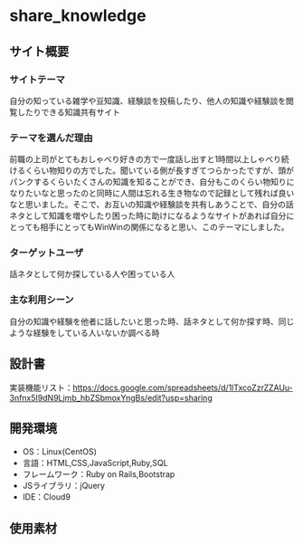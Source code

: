 # share_knowledge

## サイト概要
### サイトテーマ
自分の知っている雑学や豆知識、経験談を投稿したり、他人の知識や経験談を閲覧したりできる知識共有サイト

### テーマを選んだ理由
前職の上司がとてもおしゃべり好きの方で一度話し出すと1時間以上しゃべり続けるくらい物知りの方でした。聞いている側が長すぎてつらかったですが、頭がパンクするくらいたくさんの知識を知ることができ、自分もこのくらい物知りになりたいなと思ったのと同時に人間は忘れる生き物なので記録として残れば良いなと思いました。そこで、お互いの知識や経験談を共有しあうことで、自分の話ネタとして知識を増やしたり困った時に助けになるようなサイトがあれば自分にとっても相手にとってもWinWinの関係になると思い、このテーマにしました。

### ターゲットユーザ
話ネタとして何か探している人や困っている人

### 主な利用シーン
自分の知識や経験を他者に話したいと思った時、話ネタとして何か探す時、同じような経験をしている人いないか調べる時

## 設計書
実装機能リスト：https://docs.google.com/spreadsheets/d/1lTxcoZzrZZAUu-3nfnx5I9dN9Ljmb_hbZSbmoxYngBs/edit?usp=sharing


## 開発環境
- OS：Linux(CentOS)
- 言語：HTML,CSS,JavaScript,Ruby,SQL
- フレームワーク：Ruby on Rails,Bootstrap
- JSライブラリ：jQuery
- IDE：Cloud9

## 使用素材
